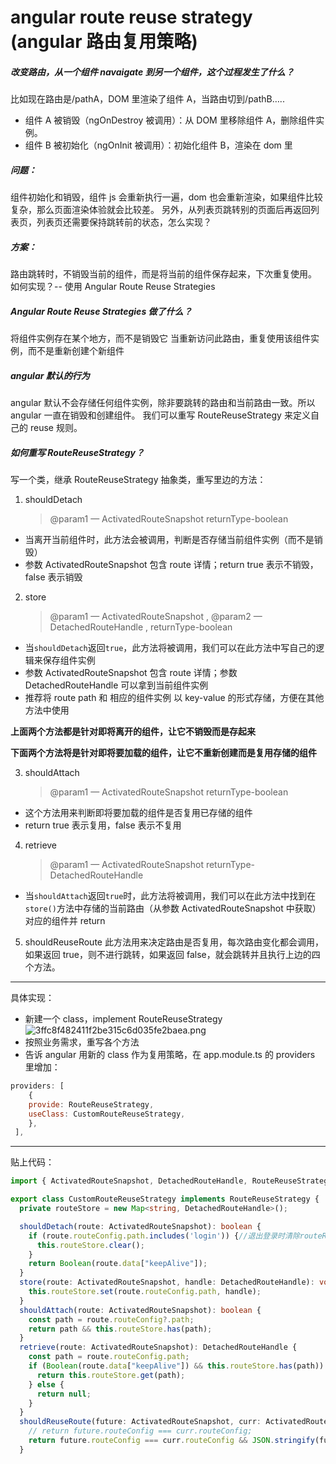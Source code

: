 # angular route reuse strategy (angular 路由复用策略)

##### 改变路由，从一个组件 navaigate 到另一个组件，这个过程发生了什么？

比如现在路由是/pathA，DOM 里渲染了组件 A，当路由切到/pathB…..

- 组件 A 被销毁（ngOnDestroy 被调用）：从 DOM 里移除组件 A，删除组件实例。
- 组件 B 被初始化（ngOnInit 被调用）：初始化组件 B，渲染在 dom 里

##### 问题：

组件初始化和销毁，组件 js 会重新执行一遍，dom 也会重新渲染，如果组件比较复杂，那么页面渲染体验就会比较差。
另外，从列表页跳转别的页面后再返回列表页，列表页还需要保持跳转前的状态，怎么实现？

##### 方案：

路由跳转时，不销毁当前的组件，而是将当前的组件保存起来，下次重复使用。
如何实现？-- 使用 Angular Route Reuse Strategies

##### Angular Route Reuse Strategies 做了什么？

将组件实例存在某个地方，而不是销毁它
当重新访问此路由，重复使用该组件实例，而不是重新创建个新组件

##### angular 默认的行为

angular 默认不会存储任何组件实例，除非要跳转的路由和当前路由一致。所以 angular 一直在销毁和创建组件。
我们可以重写 RouteReuseStrategy 来定义自己的 reuse 规则。

##### 如何重写 RouteReuseStrategy？

写一个类，继承 RouteReuseStrategy 抽象类，重写里边的方法：

1. shouldDetach
   > @param1 — ActivatedRouteSnapshot
   > returnType-boolean

- 当离开当前组件时，此方法会被调用，判断是否存储当前组件实例（而不是销毁）
- 参数 ActivatedRouteSnapshot 包含 route 详情；return true 表示不销毁，false 表示销毁

2. store
   > @param1 — ActivatedRouteSnapshot ,
   > @param2 — DetachedRouteHandle ,
   > returnType-boolean

- 当`shouldDetach`返回`true`，此方法将被调用，我们可以在此方法中写自己的逻辑来保存组件实例
- 参数 ActivatedRouteSnapshot 包含 route 详情；参数 DetachedRouteHandle 可以拿到当前组件实例
- 推荐将 route path 和 相应的组件实例 以 key-value 的形式存储，方便在其他方法中使用

**上面两个方法都是针对即将离开的组件，让它不销毁而是存起来**

**下面两个方法将是针对即将要加载的组件，让它不重新创建而是复用存储的组件**

3. shouldAttach
   > @param1 — ActivatedRouteSnapshot
   > returnType-boolean

- 这个方法用来判断即将要加载的组件是否复用已存储的组件
- return true 表示复用，false 表示不复用

4. retrieve
   > @param1 — ActivatedRouteSnapshot
   > returnType-DetachedRouteHandle

- 当`shouldAttach`返回`true`时，此方法将被调用，我们可以在此方法中找到在`store()`方法中存储的当前路由（从参数 ActivatedRouteSnapshot 中获取）对应的组件并 return

5. shouldReuseRoute
   此方法用来决定路由是否复用，每次路由变化都会调用，如果返回 true，则不进行跳转，如果返回 false，就会跳转并且执行上边的四个方法。

---

具体实现：

- 新建一个 class，implement RouteReuseStrategy
  ![3ffc8f482411f2be315c6d035fe2baea.png](evernotecid://557E08A5-1584-4F28-B2D7-B5D31E60440A/appyinxiangcom/23742533/ENResource/p1079)
- 按照业务需求，重写各个方法
- 告诉 angular 用新的 class 作为复用策略，在 app.module.ts 的 providers 里增加：

```js
providers: [
    {
    provide: RouteReuseStrategy,
    useClass: CustomRouteReuseStrategy,
    },
 ],
```

---

贴上代码：

```ts
import { ActivatedRouteSnapshot, DetachedRouteHandle, RouteReuseStrategy, } from '@angular/router';

export class CustomRouteReuseStrategy implements RouteReuseStrategy {
  private routeStore = new Map<string, DetachedRouteHandle>();

  shouldDetach(route: ActivatedRouteSnapshot): boolean {
    if (route.routeConfig.path.includes('login')) {//退出登录时清除routeReuse
      this.routeStore.clear();
    }
    return Boolean(route.data["keepAlive"]);
  }
  store(route: ActivatedRouteSnapshot, handle: DetachedRouteHandle): void {
    this.routeStore.set(route.routeConfig.path, handle);
  }
  shouldAttach(route: ActivatedRouteSnapshot): boolean {
    const path = route.routeConfig?.path;
    return path && this.routeStore.has(path);
  }
  retrieve(route: ActivatedRouteSnapshot): DetachedRouteHandle {
    const path = route.routeConfig.path;
    if (Boolean(route.data["keepAlive"]) && this.routeStore.has(path)) {
      return this.routeStore.get(path);
    } else {
      return null;
    }
  }
  shouldReuseRoute(future: ActivatedRouteSnapshot, curr: ActivatedRouteSnapshot): boolean {
    // return future.routeConfig === curr.routeConfig;
    return future.routeConfig === curr.routeConfig && JSON.stringify(future.params) === JSON.stringify(curr.params);
  }
```
